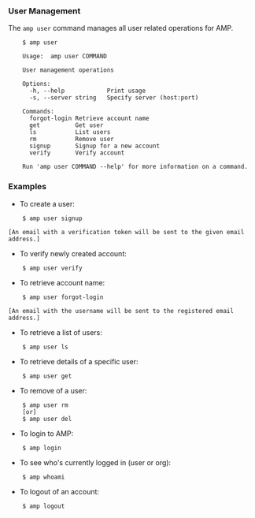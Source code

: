 ### User Management

The `amp user` command manages all user related operations for AMP.

```
    $ amp user

    Usage:	amp user COMMAND

    User management operations

    Options:
      -h, --help            Print usage
      -s, --server string   Specify server (host:port)

    Commands:
      forgot-login Retrieve account name
      get          Get user
      ls           List users
      rm           Remove user
      signup       Signup for a new account
      verify       Verify account

    Run 'amp user COMMAND --help' for more information on a command.
```

### Examples

* To create a user:
```
    $ amp user signup
```
    [An email with a verification token will be sent to the given email address.]

* To verify newly created account:
```
    $ amp user verify
```

* To retrieve account name:
```
    $ amp user forgot-login
```
    [An email with the username will be sent to the registered email address.]

* To retrieve a list of users:
```
    $ amp user ls
```

* To retrieve details of a specific user:
```
    $ amp user get
```

* To remove of a user:
```
    $ amp user rm
    [or]
    $ amp user del
```

* To login to AMP:
```
    $ amp login
```

* To see who's currently logged in (user or org):
```
    $ amp whoami
```

* To logout of an account:
```
    $ amp logout
```
